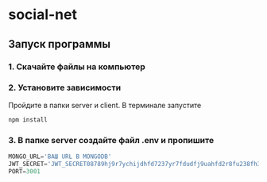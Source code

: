 # social-net

## Запуск программы
### 1. Скачайте файлы на компьютер
### 2. Установите зависимости
Пройдите в папки server и client. В терминале запустите 
```bash
npm install
```
### 3. В папке server создайте файл .env и пропишите 
```javascript 
MONGO_URL='ВАШ URL В MONGODB'
JWT_SECRET='JWT_SECRET08789hj9r7ychijdhfd7237yr7fdudfj9uahfd2r8fu238fh3e09iejncau90uie'
PORT=3001
```



